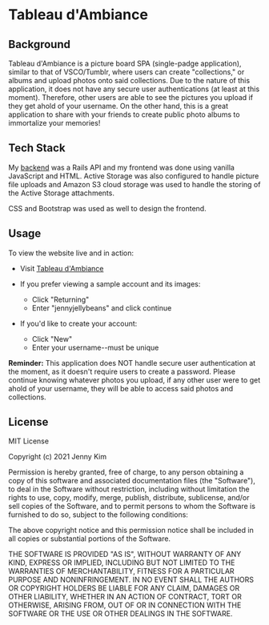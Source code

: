 # Tableau d'Ambiance

## Background

Tableau d'Ambiance is a picture board SPA (single-padge application), similar to that of VSCO/Tumblr, where users can create "collections," or albums and upload photos onto said collections. Due to the nature of this application, it does not have any secure user authentications (at least at this moment). Therefore, other users are able to see the pictures you upload if they get ahold of your username. On the other hand, this is a great application to share with your friends to create public photo albums to immortalize your memories!

## Tech Stack

My [backend](https://github.com/kim-jenny5/tableau-dambiance-backend) was a Rails API and my frontend was done using vanilla JavaScript and HTML. Active Storage was also configured to handle picture file uploads and Amazon S3 cloud storage was used to handle the storing of the Active Storage attachments.

CSS and Bootstrap was used as well to design the frontend.

## Usage

To view the website live and in action:

- Visit [Tableau d'Ambiance](https://tableau-dambiance.netlify.app/)
- If you prefer viewing a sample account and its images:
  - Click "Returning"
  - Enter "jennyjellybeans" and click continue
- If you'd like to create your account:

  - Click "New"
  - Enter your username--must be unique

**Reminder:**
This application does NOT handle secure user authentication at the moment, as it doesn't require users to create a password. Please continue knowing whatever photos you upload, if any other user were to get ahold of your username, they will be able to access said photos and collections.

## License

MIT License

Copyright (c) 2021 Jenny Kim

Permission is hereby granted, free of charge, to any person obtaining a copy of this software and associated documentation files (the "Software"), to deal in the Software without restriction, including without limitation the rights to use, copy, modify, merge, publish, distribute, sublicense, and/or sell copies of the Software, and to permit persons to whom the Software is furnished to do so, subject to the following conditions:

The above copyright notice and this permission notice shall be included in all copies or substantial portions of the Software.

THE SOFTWARE IS PROVIDED "AS IS", WITHOUT WARRANTY OF ANY KIND, EXPRESS OR IMPLIED, INCLUDING BUT NOT LIMITED TO THE WARRANTIES OF MERCHANTABILITY, FITNESS FOR A PARTICULAR PURPOSE AND NONINFRINGEMENT. IN NO EVENT SHALL THE AUTHORS OR COPYRIGHT HOLDERS BE LIABLE FOR ANY CLAIM, DAMAGES OR OTHER LIABILITY, WHETHER IN AN ACTION OF CONTRACT, TORT OR OTHERWISE, ARISING FROM, OUT OF OR IN CONNECTION WITH THE SOFTWARE OR THE USE OR OTHER DEALINGS IN THE SOFTWARE.
